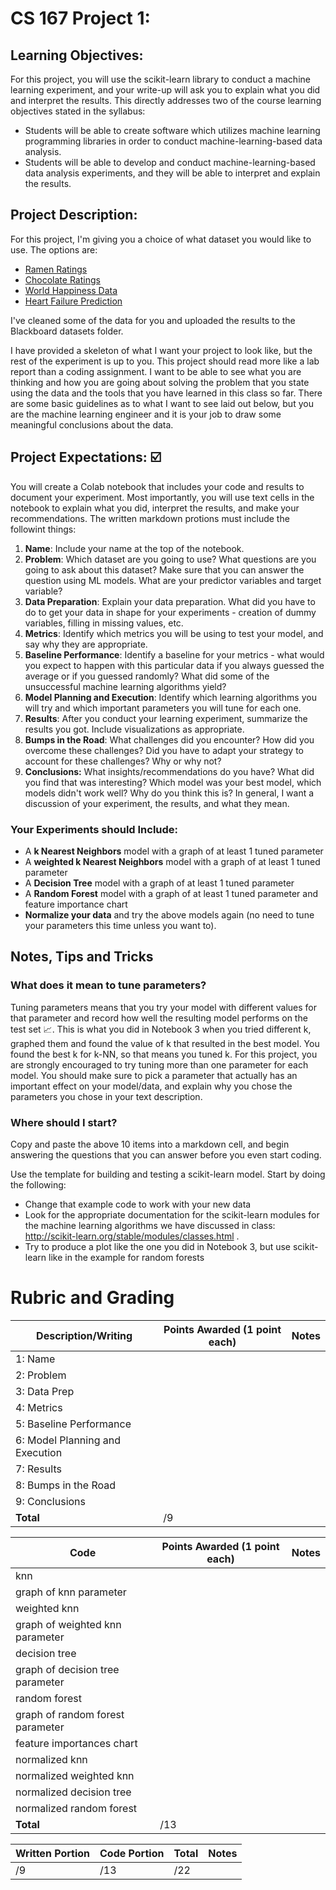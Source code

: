 # CS 167 Project 1: 
## Learning Objectives: 
For this project, you will use the scikit-learn library to conduct a machine learning experiment, and your write-up will ask you to explain what you did and interpret the results. This directly addresses two of the course learning objectives stated in the syllabus:
- Students will be able to create software which utilizes machine learning programming libraries in order to conduct machine-learning-based data analysis.
- Students will be able to develop and conduct machine-learning-based data analysis experiments, and they will be able to interpret and explain the results.

## Project Description:
For this project, I'm giving you a choice of what dataset you would like to use. The options are:
- [Ramen Ratings](https://www.kaggle.com/residentmario/ramen-ratings)
- [Chocolate Ratings](https://www.kaggle.com/rtatman/chocolate-bar-ratings)
- [World Happiness Data](https://www.kaggle.com/unsdsn/world-happiness)
- [Heart Failure Prediction](https://www.kaggle.com/fedesoriano/heart-failure-prediction)

I've cleaned some of the data for you and uploaded the results to the Blackboard datasets folder. 

I have provided a skeleton of what I want your project to look like, but the rest of the experiment is up to you. This project should read more like a lab report than a coding assignment. I want to be able to see what you are thinking and how you are going about solving the problem that you state using the data and the tools that you have learned in this class so far. There are some basic guidelines as to what I want to see laid out below, but you are the machine learning engineer and it is your job to draw some meaningful conclusions about the data. 


## Project Expectations: ☑️
You will create a Colab notebook that includes your code and results to document your experiment. Most importantly, you will use text cells in the notebook to explain what you did, interpret the results, and make your recommendations. The written markdown protions must include the followint things:
1. **Name**: Include your name at the top of the notebook. 
2. **Problem**: Which dataset are you going to use? What questions are you going to ask about this dataset? Make sure that you can answer the question using ML models. What are your predictor variables and target variable?
3. **Data Preparation**: Explain your data preparation. What did you have to do to get your data in shape for your experiments - creation of dummy variables, filling in missing values, etc. 
4. **Metrics**: Identify which metrics you will be using to test your model, and say why they are appropriate. 
5. **Baseline Performance**: Identify a baseline for your metrics - what would you expect to happen with this particular data if you always guessed the average or if you guessed randomly? What did some of the unsuccessful machine learning algorithms yield?
6. **Model Planning and Execution**: Identify which learning algorithms you will try and which important parameters you will tune for each one. 
7. **Results**: After you conduct your learning experiment, summarize the results you got. Include visualizations as appropriate. 
8. **Bumps in the Road**: What challenges did you encounter? How did you overcome these challenges? Did you have to adapt your strategy to account for these challenges? Why or why not?
9. **Conclusions:** What insights/recommendations do you have? What did you find that was interesting? Which model was your best model, which models didn't work well? Why do you think this is? In general, I want a discussion of your experiment, the results, and what they mean.

### Your Experiments should Include:
- A **k Nearest Neighbors** model with a graph of at least 1 tuned parameter
- A **weighted k Nearest Neighbors** model with a graph of at least 1 tuned parameter
- A **Decision Tree** model with a graph of at least 1 tuned parameter
- A **Random Forest** model with a graph of at least 1 tuned parameter and feature importance chart
- **Normalize your data** and try the above models again (no need to tune your parameters this time unless you want to). 

## Notes, Tips and Tricks

### What does it mean to tune parameters?
Tuning parameters means that you try your model with different values for that parameter and record how well the resulting model performs on the test set 📈. This is what you did in Notebook 3 when you tried different k, graphed them and found the value of k that resulted in the best model. You found the best k for k-NN, so that means you tuned k. For this project, you are strongly encouraged to try tuning more than one parameter for each model. You should make sure to pick a parameter that actually has an important effect on your model/data, and explain why you chose the parameters you chose in your text description.

### Where should I start?
Copy and paste the above 10 items into a markdown cell, and begin answering the questions that you can answer before you even start coding.

Use the template for building and testing a scikit-learn model. Start by doing the following:
- Change that example code to work with your new data
- Look for the appropriate documentation for the scikit-learn modules for the machine learning algorithms we have discussed in class: http://scikit-learn.org/stable/modules/classes.html .
- Try to produce a plot like the one you did in Notebook 3, but use scikit-learn like in the example for random forests

# Rubric and Grading
| **Description/Writing**  |**Points Awarded** (1 point each)  |**Notes** |
| ------------------------------- | ------------------- | --------- |
| 1: Name                         |        |    |
| 2: Problem                      |        |    | 
| 3: Data Prep                    |        |    |
| 4: Metrics                      |        |    | 
| 5: Baseline Performance         |        |    |
| 6: Model Planning and Execution |        |    |
| 7: Results                      |        |    |
| 8: Bumps in the Road            |        |    | 
| 9: Conclusions                  |        |    |
| <b>Total                        |       /9 | </b>   |


| **Code**  | **Points Awarded**  (1 point each) | **Notes** |
| --------- | ------------------- | --------- |
| knn                             |        |    |
| graph of knn parameter          |        |    | 
| weighted knn                    |        |    |
| graph of weighted knn parameter |        |    | 
| decision tree                   |        |    |
| graph of decision tree parameter|        |    | 
| random forest                   |        |    |
| graph of random forest parameter|        |    |
| feature importances chart       |        |    | 
| normalized knn                  |        |    |
| normalized weighted knn         |        |    |
| normalized decision tree        |        |    | 
| normalized random forest        |        |    |
| <b>Total      |       /13 | </b>   |

| **Written Portion**  | **Code Portion**   | **Total** |**Notes** |
| --------- | ------------------- | --------- |--------- |
|         /9  |                 /13    |        /22   |           |


